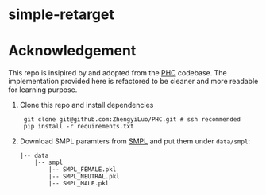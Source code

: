 # simple-retarget

# Acknowledgement
This repo is insipired by and adopted from the [PHC](https://github.com/ZhengyiLuo/PHC) codebase. The implementation provided here is refactored to be cleaner and more readable for learning purpose.

1. Clone this repo and install dependencies
   ```
    git clone git@github.com:ZhengyiLuo/PHC.git # ssh recommended
    pip install -r requirements.txt
   ```
2. Download SMPL paramters from [SMPL](https://smpl.is.tue.mpg.de/) and put them under `data/smpl`:

    ```
    |-- data
        |-- smpl
            |-- SMPL_FEMALE.pkl
            |-- SMPL_NEUTRAL.pkl
            |-- SMPL_MALE.pkl

    ```